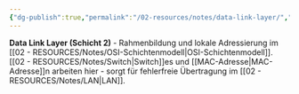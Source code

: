 ```yaml
---
{"dg-publish":true,"permalink":"/02-resources/notes/data-link-layer/","tags":["informatik/netzwerk/osi/layer2","rahmen/fehlerkontrolle","informatik/netzwerk/osi"],"noteIcon":"","updated":"2025-10-29T12:59:04.733+01:00"}
---
```



**Data Link Layer (Schicht 2)** - Rahmenbildung und lokale Adressierung im [[02 - RESOURCES/Notes/OSI-Schichtenmodell\|OSI-Schichtenmodell]].
[[02 - RESOURCES/Notes/Switch\|Switch]]es und [[MAC-Adresse\|MAC-Adresse]]n arbeiten hier - sorgt für fehlerfreie Übertragung im [[02 - RESOURCES/Notes/LAN\|LAN]].